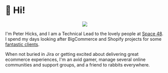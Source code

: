 # 👋  Hi! 

<p align="center">
  <a href="https://skillicons.dev">
    <img src="https://skillicons.dev/icons?i=js,ts,nextjs,gatsby,tailwind,git,cloudflare,vscode" />
  </a>
</p>

I'm Peter Hicks, and I am a Technical Lead to the lovely people at 
[Space 48](https://www.space48.com/). I spend my  days looking after BigCommerce 
and Shopify projects for some [fantastic clients](https://www.space48.com/work/).

When not buried in Jira or getting excited about delivering great ecommerce
experiences, I'm an avid gamer, manage several online communities and support 
groups, and a friend to rabbits everywhere.

